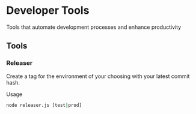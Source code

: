 # Developer Tools

Tools that automate development processes and enhance productivity

## Tools

### Releaser

Create a tag for the environment of your choosing with your latest commit hash.

Usage

```bash
node releaser.js [test|prod]
```
